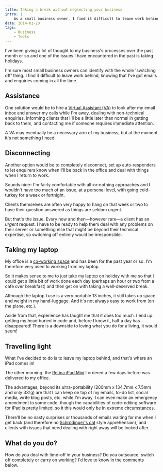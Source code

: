 ```yaml
---
title: Taking a break without neglecting your business
intro: |
    As a small business owner, I find it difficult to leave work behind and here's how I've tacked the problem…
date: 2014-01-20
tags:
    - Business
    - Tools
---
```


I've been giving a lot of thought to my business's processes over the past month or so and one of the issues I have encountered in the past is taking holidays.

I'm sure most small business owners can identify with the whole 'switching off' thing. I find it difficult to leave work behind, knowing that I've got emails and enquiries coming in all the time.

## Assistance

One solution would be to hire a [Virtual Assistant (VA)](http://en.wikipedia.org/wiki/Virtual_assistant) to look after my email inbox and answer my calls while I'm away, dealing with non-technical enquiries, informing clients that I'll be a little later than normal in getting back to them, and contacting me if someone requires immediate attention.

A VA may eventually be a necessary arm of my business, but at the moment it's not something I need.

## Disconnecting

Another option would be to completely disconnect, set up auto-responders to let enquirers know when I'll be back in the office and deal with things when I return to work.

Sounds nice– I'm fairly comfortable with all-or-nothing approaches and I wouldn't have too much of an issue, at a personal level, with going cold-turkey for a week or fortnight.

Clients themselves are often very happy to hang on that week or two to have their question answered as things are seldom urgent.

But that's the issue. Every now and then—however rare—a client has an _urgent_ request. I have to be ready to help them deal with any problems on their server or something else that might be beyond their technical expertise, so switching off entirely would be irresponsible.

## Taking my laptop

My office is a [co-working space](http://tempertemper/blog/my-introduction-to-co-working) and has been for the past year or so. I'm therefore very used to working from my laptop.

So it makes sense to me to just take my laptop on holiday with me so that I could get a little bit of work done each day (perhaps an hour or two from a café over breakfast) and then get on with taking a well-deserved break.

Although the laptop I use is a very portable 13 inches, it still takes up space and weight in my hand-luggage. And it's not always easy to work from (on the plane, etc.).

Aside from that, experience has taught me that it does too much. I end up getting my head buried in code and, before I know it, half a day has disappeared! There is a downside to loving what you do for a living, it would seem!

## Travelling light

What I've decided to do is to leave my laptop behind, and that's where an iPad comes in!

The other morning, the [Retina iPad Mini](http://www.apple.com/uk/ipad-mini/) I ordered a few days before was delivered to my office.

The advantages, beyond its ultra-portability (200mm x 134.7mm x 7.5mm and only 331g) are that I can keep on top of my emails, to-do list, social media, write blog posts, etc. while I'm away. I can even make an emergency amendment to some code, though the capabilities of code-editing software for iPad is pretty limited, so it this would only be in extreme circumstances.

There'll be no nasty surprises or thousands of emails waiting for me when I get back (and therefore no [Schrödinger's cat](http://en.wikipedia.org/wiki/Schr%C3%B6dinger's_cat) style apprehension), and clients with issues that need dealing with right away will be looked after.

## What do you do?

How do you deal with time-off in your business? Do you outsource, switch off completely or carry on working? I'd love to know in the comments below.
